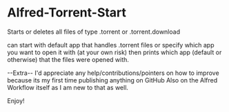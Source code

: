 # Alfred-Torrent-Start
Starts or deletes all files of type .torrent or .torrent.download

can start with default app that handles .torrent files or specify which app you want to open it with (at your own risk) then
prints which app (default or otherwise) that the files were opened with.




--Extra--
I'd appreciate any help/contributions/pointers on how to improve because its my first time publishing anything on GitHub
Also on the Alfred Workflow itself as I am new to that as well.

Enjoy!

